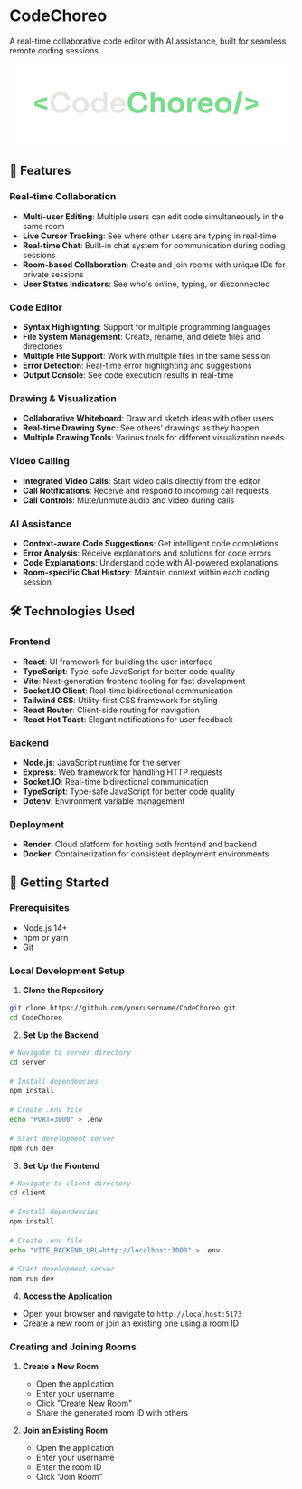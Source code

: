 # CodeChoreo

A real-time collaborative code editor with AI assistance, built for seamless remote coding sessions.

![CodeChoreo Logo](client/src/assets/new_logo.png)

## 🌟 Features

### Real-time Collaboration
- **Multi-user Editing**: Multiple users can edit code simultaneously in the same room
- **Live Cursor Tracking**: See where other users are typing in real-time
- **Real-time Chat**: Built-in chat system for communication during coding sessions
- **Room-based Collaboration**: Create and join rooms with unique IDs for private sessions
- **User Status Indicators**: See who's online, typing, or disconnected

### Code Editor
- **Syntax Highlighting**: Support for multiple programming languages
- **File System Management**: Create, rename, and delete files and directories
- **Multiple File Support**: Work with multiple files in the same session
- **Error Detection**: Real-time error highlighting and suggestions
- **Output Console**: See code execution results in real-time

### Drawing & Visualization
- **Collaborative Whiteboard**: Draw and sketch ideas with other users
- **Real-time Drawing Sync**: See others' drawings as they happen
- **Multiple Drawing Tools**: Various tools for different visualization needs

### Video Calling
- **Integrated Video Calls**: Start video calls directly from the editor
- **Call Notifications**: Receive and respond to incoming call requests
- **Call Controls**: Mute/unmute audio and video during calls

### AI Assistance
- **Context-aware Code Suggestions**: Get intelligent code completions
- **Error Analysis**: Receive explanations and solutions for code errors
- **Code Explanations**: Understand code with AI-powered explanations
- **Room-specific Chat History**: Maintain context within each coding session

## 🛠️ Technologies Used

### Frontend
- **React**: UI framework for building the user interface
- **TypeScript**: Type-safe JavaScript for better code quality
- **Vite**: Next-generation frontend tooling for fast development
- **Socket.IO Client**: Real-time bidirectional communication
- **Tailwind CSS**: Utility-first CSS framework for styling
- **React Router**: Client-side routing for navigation
- **React Hot Toast**: Elegant notifications for user feedback

### Backend
- **Node.js**: JavaScript runtime for the server
- **Express**: Web framework for handling HTTP requests
- **Socket.IO**: Real-time bidirectional communication
- **TypeScript**: Type-safe JavaScript for better code quality
- **Dotenv**: Environment variable management

### Deployment
- **Render**: Cloud platform for hosting both frontend and backend
- **Docker**: Containerization for consistent deployment environments

## 🚀 Getting Started

### Prerequisites
- Node.js 14+
- npm or yarn
- Git

### Local Development Setup

1. **Clone the Repository**
```bash
git clone https://github.com/yourusername/CodeChoreo.git
cd CodeChoreo
```

2. **Set Up the Backend**
```bash
# Navigate to server directory
cd server

# Install dependencies
npm install

# Create .env file
echo "PORT=3000" > .env

# Start development server
npm run dev
```

3. **Set Up the Frontend**
```bash
# Navigate to client directory
cd client

# Install dependencies
npm install

# Create .env file
echo "VITE_BACKEND_URL=http://localhost:3000" > .env

# Start development server
npm run dev
```

4. **Access the Application**
- Open your browser and navigate to `http://localhost:5173`
- Create a new room or join an existing one using a room ID

### Creating and Joining Rooms

1. **Create a New Room**
   - Open the application
   - Enter your username
   - Click "Create New Room"
   - Share the generated room ID with others

2. **Join an Existing Room**
   - Open the application
   - Enter your username
   - Enter the room ID
   - Click "Join Room"

<!-- ## 🌐 Deployment

### Deploying to Render

1. **Backend Deployment**
   - Create a new Web Service on Render
   - Connect your GitHub repository
   - Set the root directory to `server`
   - Configure build command: `npm install && npm run build`
   - Set start command: `npm start`
   - Add environment variables:
     - `PORT`: 3000
     - `NODE_ENV`: production

2. **Frontend Deployment**
   - Create a new Static Site on Render
   - Connect your GitHub repository
   - Set the root directory to `client`
   - Configure build command: `npm install && npm run build`
   - Set publish directory to `dist`
   - Add environment variables:
     - `VITE_BACKEND_URL`: Your backend URL (e.g., `https://your-backend.onrender.com`) -->

<!-- ## 🔧 Troubleshooting

### Common Issues

1. **Connection Problems**
   - Ensure both frontend and backend servers are running
   - Check that the `VITE_BACKEND_URL` in the frontend matches your backend URL
   - Verify that your firewall isn't blocking WebSocket connections

2. **Room Joining Issues**
   - Make sure you're using the correct room ID
   - Check that the room creator is still in the room
   - Try refreshing the page if the connection seems stuck

3. **Video Call Problems**
   - Ensure your browser has permission to access your camera and microphone
   - Check that you're using a supported browser (Chrome, Firefox, Edge)
   - Try refreshing the page if the video call interface isn't loading

## 📝 License

This project is licensed under the MIT License - see the LICENSE file for details.

## 👥 Contributors

- Your Name - Initial work - [YourGitHub](https://github.com/yourusername)

## 🙏 Acknowledgments

- Thanks to all the open-source libraries that made this project possible
- Special thanks to the Socket.IO team for their excellent real-time communication library -->

